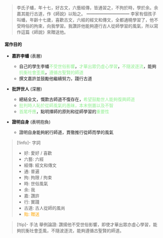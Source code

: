 > 李氏子蟠，年十七，好古文，六藝經傳，皆通習之，不拘於時，學於余。余嘉其能行古道，作《師說》以貽之。
> ━━━━━━━━━━
> 李家有個孩子叫蟠，年齡十七歲，喜歡古文，六經的經文和傳文，全都通曉學習了，他不受時俗的拘束，向我學習。我讚許他能夠遵行古人從師學習的風氣，所以寫作這篇《師說》來贈送他。

#### 寫作目的
- **嘉許李蟠** (表層)
	- 自己的學生李蟠<span style="color: lightgreen">不受世俗影響</span>，<span style="color: lightgreen">才華出眾仍虛心學習</span>，<span style="color: lightgreen">不隨波逐流</span>，能夠<span style="color: lightgreen">抗衡社會歪風</span>，<span style="color: lightgreen">遵循古聖賢的師道</span>
	- 撰文嘉許並鼓勵他繼續努力，踐行古道

- **批評世人** (深層)
	- 總結全文，慨歎古師道不復存在，<span style="color: lightgreen">希望鼓勵世人能夠復興師道</span>
	- <span style="color: lightgreen">批判時人恥於從師風氣的愚昧，本末倒置以及不智</span>
	- <span style="color: lightgreen">首尾呼應</span>，點明擇師的原則和從師學習的<span style="color: lightgreen">重要性</span>

- **證明自身** (表明抱負)
	- 證明自身能夠躬行師道，貫徹推行從師而學的風氣

> [!info]- 字詞
> - 好: 愛好 / 喜歡
> - 六藝: 六經
> - 經傳: 經文和傳文
> - 通: 普遍
> - 拘: 拘限 / 拘束
> - 時: 世俗風氣 
> - 余: 我
> - 嘉: 讚許 
> - 行: 實踐
> - 古道: 古人從師的風尚
> - <span style="color: orange">貽: 贈送</span>

> [!tip]- 手法
> 舉例論證: 讚揚他不受世俗影響，即使才華出眾亦虛心學習，能夠抗衡社會歪風，不隨波逐流，能夠遵循古聖賢的師道。
